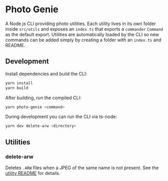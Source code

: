 # Photo Genie

A Node.js CLI providing photo utilities. Each utility lives in its own folder
inside `src/utils` and exposes an `index.ts` that exports a `commander`
`Command` as the default export. Utilities are automatically loaded by the CLI
so new commands can be added simply by creating a folder with an `index.ts` and
README.

## Development

Install dependencies and build the CLI:

```bash
yarn install
yarn build
```

After building, run the compiled CLI:

```bash
yarn photo-genie <command>
```

During development you can run the CLI via ts-node:

```bash
yarn dev delete-arw <directory>
```

## Utilities

### delete-arw

Deletes `.ARW` files when a JPEG of the same name is not present. See the [utility README](src/utils/delete-arw/README.md) for details.

